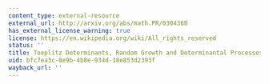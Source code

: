 ```yaml
---
content_type: external-resource
external_url: http://arxiv.org/abs/math.PR/0304368
has_external_license_warning: true
license: https://en.wikipedia.org/wiki/All_rights_reserved
status: ''
title: Toeplitz Determinants, Random Growth and Determinantal Processes
uid: bfc7ea3c-0e9b-4b8e-934d-18e853d2393f
wayback_url: ''
---
```

